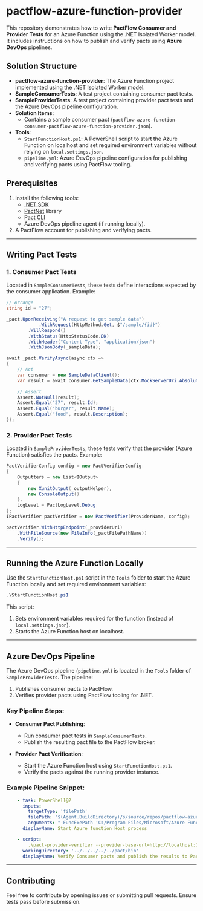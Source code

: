 
# pactflow-azure-function-provider

This repository demonstrates how to write **PactFlow Consumer and Provider Tests** for an Azure Function using the .NET Isolated Worker model. It includes instructions on how to publish and verify pacts using **Azure DevOps** pipelines.

## Solution Structure

- **pactflow-azure-function-provider**: The Azure Function project implemented using the .NET Isolated Worker model.
- **SampleConsumerTests**: A test project containing consumer pact tests.
- **SampleProviderTests**: A test project containing provider pact tests and the Azure DevOps pipeline configuration.
- **Solution Items**:
  - Contains a sample consumer pact (`pactflow-azure-function-consumer-pactflow-azure-function-provider.json`).
- **Tools**:
  - `StartFunctionHost.ps1`: A PowerShell script to start the Azure Function on localhost and set required environment variables without relying on `local.settings.json`.
  - `pipeline.yml`: Azure DevOps pipeline configuration for publishing and verifying pacts using PactFlow tooling.

## Prerequisites

1. Install the following tools:
   - [.NET SDK](https://dotnet.microsoft.com/download)
   - [PactNet](https://github.com/pact-foundation/pact-net) library
   - [Pact CLI](https://github.com/pact-foundation/pact-ruby-standalone/releases)
   - Azure DevOps pipeline agent (if running locally).
2. A PactFlow account for publishing and verifying pacts.

---

## Writing Pact Tests

### 1. **Consumer Pact Tests**

Located in `SampleConsumerTests`, these tests define interactions expected by the consumer application. Example:

```csharp
// Arrange
string id = "27";

_pact.UponReceiving("A request to get sample data")
            .WithRequest(HttpMethod.Get, $"/sample/{id}")
        .WillRespond()
        .WithStatus(HttpStatusCode.OK)
        .WithHeader("Content-Type", "application/json")
        .WithJsonBody(_sampleData);

await _pact.VerifyAsync(async ctx =>
{
    // Act
    var consumer = new SampleDataClient();
    var result = await consumer.GetSampleData(ctx.MockServerUri.AbsoluteUri, id);

    // Assert
    Assert.NotNull(result);
    Assert.Equal("27", result.Id);
    Assert.Equal("burger", result.Name);
    Assert.Equal("food", result.Description);
});
```

### 2. **Provider Pact Tests**

Located in `SampleProviderTests`, these tests verify that the provider (Azure Function) satisfies the pacts. Example:

```csharp
PactVerifierConfig config = new PactVerifierConfig
{
    Outputters = new List<IOutput>
    {
        new XunitOutput(_outputHelper),
        new ConsoleOutput()
    },
    LogLevel = PactLogLevel.Debug
};
IPactVerifier pactVerifier = new PactVerifier(ProviderName, config);

pactVerifier.WithHttpEndpoint(_providerUri)
    .WithFileSource(new FileInfo(_pactFilePathName))
    .Verify();
```

---

## Running the Azure Function Locally

Use the `StartFunctionHost.ps1` script in the `Tools` folder to start the Azure Function locally and set required environment variables:

```powershell
.\StartFunctionHost.ps1
```

This script:
1. Sets environment variables required for the function (instead of `local.settings.json`).
2. Starts the Azure Function host on localhost.

---

## Azure DevOps Pipeline

The Azure DevOps pipeline (`pipeline.yml`) is located in the `Tools` folder of `SampleProviderTests`. The pipeline:

1. Publishes consumer pacts to PactFlow.
2. Verifies provider pacts using PactFlow tooling for .NET.

### Key Pipeline Steps:

- **Consumer Pact Publishing**:
  - Run consumer pact tests in `SampleConsumerTests`.
  - Publish the resulting pact file to the PactFlow broker.

- **Provider Pact Verification**:
  - Start the Azure Function host using `StartFunctionHost.ps1`.
  - Verify the pacts against the running provider instance.

### Example Pipeline Snippet:

```yaml
    - task: PowerShell@2
      inputs:
        targetType: 'filePath'
        filePath: "$(Agent.BuildDirectory)/s/source/repos/pactflow-azure-function-provider/SampleProviderTests/Tools/StartFunctionHost.ps1"
        arguments: "-FuncExePath 'C:/Program Files/Microsoft/Azure Functions Core Tools/in-proc8/func.exe' -AzureFunctionProjectFolder '$(Agent.BuildDirectory)/s/source/repos/pactflow-azure-function-provider/pactflow-azure-function-provider'"
      displayName: Start Azure function Host process

    - script:      
        .\pact-provider-verifier --provider-base-url=http://localhost:7071 --pact-broker-base-url=<BROKER URL> --provider "pactflow-azure-function-provider" --broker-token=<ACCESS TOKEN> --consumer-version-tag=1.0.0-$(Build.SourceVersion) --enable-pending=true --provider-version-branch=develop --include-wip-pacts-since=2025-01-01 --publish-verification-results=true --fail-if-no-pacts-found=true --provider-app-version=1.0.0-$(Build.SourceVersion) --verbose
      workingDirectory: '../../../../../pact/bin'
      displayName: Verify Consumer pacts and publish the results to Pact Broker
```

---

## Contributing

Feel free to contribute by opening issues or submitting pull requests. Ensure tests pass before submission.
